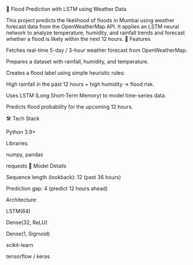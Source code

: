 🌊 Flood Prediction with LSTM using Weather Data

This project predicts the likelihood of floods in Mumbai using weather forecast data from the OpenWeatherMap API. It applies an LSTM neural network to analyze temperature, humidity, and rainfall trends and forecast whether a flood is likely within the next 12 hours.
🚀 Features

Fetches real-time 5-day / 3-hour weather forecast from OpenWeatherMap.

Prepares a dataset with rainfall, humidity, and temperature.

Creates a flood label using simple heuristic rules:

High rainfall in the past 12 hours + high humidity → flood risk.

Uses LSTM (Long Short-Term Memory) to model time-series data.

Predicts flood probability for the upcoming 12 hours.

🛠️ Tech Stack

Python 3.9+

Libraries:

numpy, pandas

requests
🔮 Model Details

Sequence length (lookback): 12 (past 36 hours)

Prediction gap: 4 (predict 12 hours ahead)

Architecture:

LSTM(64)

Dense(32, ReLU)

Dense(1, Sigmoid)

scikit-learn

tensorflow / keras
